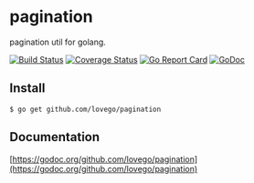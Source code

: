 # pagination
pagination util for golang.

[![Build Status](https://travis-ci.org/lovego/pagination.svg?branch=master)](https://travis-ci.org/lovego/pagination)
[![Coverage Status](https://img.shields.io/coveralls/github/lovego/pagination/master.svg)](https://coveralls.io/github/lovego/pagination?branch=master)
[![Go Report Card](https://goreportcard.com/badge/github.com/lovego/pagination)](https://goreportcard.com/report/github.com/lovego/pagination)
[![GoDoc](https://godoc.org/github.com/lovego/pagination?status.svg)](https://godoc.org/github.com/lovego/pagination)

## Install
`$ go get github.com/lovego/pagination`


## Documentation
[https://godoc.org/github.com/lovego/pagination](https://godoc.org/github.com/lovego/pagination)
